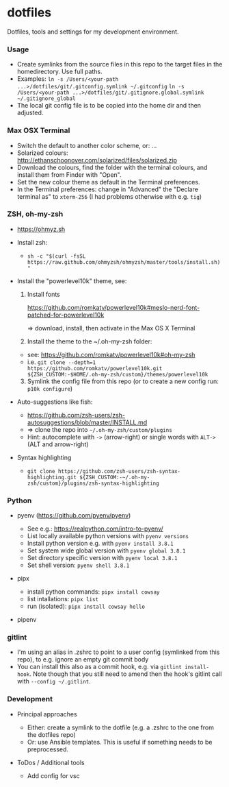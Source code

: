 # dotfiles

Dotfiles, tools and settings for my development environment.


### Usage

- Create symlinks from the source files in this repo to the target files
  in the homedirectory. Use full paths.
- Examples:
  `ln -s /Users/<your-path ...>/dotfiles/git/.gitconfig.symlink ~/.gitconfig`
  `ln -s /Users/<your-path ...>/dotfiles/git/.gitignore.global.symlink ~/.gitignore_global`
- The local git config file is to be copied into the home dir and then adjusted.


### Max OSX Terminal

- Switch the default to another color scheme, or: ...
- Solarized colours: http://ethanschoonover.com/solarized/files/solarized.zip
- Download the colours, find the folder with the terminal colours, and install
  them from Finder with "Open".
- Set the new colour theme as default in the Terminal preferences.
- In the Terminal preferences: change in "Advanced" the "Declare terminal as"
  to `xterm-256` (I had problems otherwise with e.g. `tig`)


### ZSH, oh-my-zsh

- https://ohmyz.sh
- Install zsh:

  - `sh -c "$(curl -fsSL https://raw.github.com/ohmyzsh/ohmyzsh/master/tools/install.sh)"`

- Install the "powerlevel10k" theme, see:

  1. Install fonts

     https://github.com/romkatv/powerlevel10k#meslo-nerd-font-patched-for-powerlevel10k

     => download, install, then activate in the Max OS X Terminal

  2. Install the theme to the ~/.oh-my-zsh folder:

    - see: https://github.com/romkatv/powerlevel10k#oh-my-zsh
    - i.e. `git clone --depth=1 https://github.com/romkatv/powerlevel10k.git ${ZSH_CUSTOM:-$HOME/.oh-my-zsh/custom}/themes/powerlevel10k`

  3. Symlink the config file from this repo (or to create a new
     config run: `p10k configure`)

- Auto-suggestions like fish:

  - https://github.com/zsh-users/zsh-autosuggestions/blob/master/INSTALL.md
  - => clone the repo into `~/.oh-my-zsh/custom/plugins`
  - Hint: autocomplete with `->` (arrow-right) or single words with `ALT->`
    (ALT and arrow-right)

- Syntax highlighting

  - `git clone https://github.com/zsh-users/zsh-syntax-highlighting.git ${ZSH_CUSTOM:-~/.oh-my-zsh/custom}/plugins/zsh-syntax-highlighting`


### Python

- pyenv (https://github.com/pyenv/pyenv)

  - See e.g.: https://realpython.com/intro-to-pyenv/
  - List locally available python versions with `pyenv versions`
  - Install python version e.g. with `pyenv install 3.8.1`
  - Set system wide global version with `pyenv global 3.8.1`
  - Set directory specific version with ``pyenv local 3.8.1``
  - Set shell version: `pyenv shell 3.8.1`

- pipx

  - install python commands: `pipx install cowsay`
  - list intallations: `pipx list`
  - run (isolated): `pipx install cowsay hello`

- pipenv

### gitlint

- I'm using an alias in .zshrc to point to a user config (symlinked
  from this repo), to e.g. ignore an empty git commit body
- You can install this also as a commit hook, e.g. via
  `gitlint install-hook`. Note though that you still need to amend
  then the hook's gitlint call with `--config ~/.gitlint`.

### Development

- Principal approaches

  - Either: create a symlink to the dotfile (e.g. a .zshrc to the one
    from the dotfiles repo)
  - Or: use Ansible templates. This is useful if something needs to be
    preprocessed.

- ToDos / Additional tools

  - Add config for vsc
